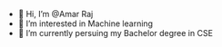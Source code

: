 - 👋 Hi, I’m @Amar Raj
- 👀 I’m interested in Machine learning
- 🌱 I’m currently persuing my Bachelor degree in CSE


<!---
Amar-project123/Amar-project123 is a ✨ special ✨ repository because its `README.md` (this file) appears on your GitHub profile.
You can click the Preview link to take a look at your changes.
--->
